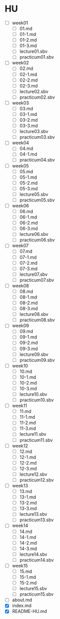 # HU
- [ ] week01
    - [ ] 01.md
    - [ ] 01-1.md
    - [ ] 01-2.md
    - [ ] 01-3.md
    - [ ] lecture01.sbv
    - [ ] practicum01.sbv
- [ ] week02
    - [ ] 02.md
    - [ ] 02-1.md
    - [ ] 02-2.md
    - [ ] 02-3.md
    - [ ] lecture02.sbv
    - [ ] practicum02.sbv
- [ ] week03
    - [ ] 03.md
    - [ ] 03-1.md
    - [ ] 03-2.md
    - [ ] 03-3.md
    - [ ] lecture03.sbv
    - [ ] practicum03.sbv
- [ ] week04
    - [ ] 04.md
    - [ ] 04-1.md
    - [ ] practicum04.sbv
- [ ] week05
    - [ ] 05.md
    - [ ] 05-1.md
    - [ ] 05-2.md
    - [ ] 05-3.md
    - [ ] lecture05.sbv
    - [ ] practicum05.sbv
- [ ] week06
    - [ ] 06.md
    - [ ] 06-1.md
    - [ ] 06-2.md
    - [ ] 06-3.md
    - [ ] lecture06.sbv
    - [ ] practicum06.sbv
- [ ] week07
    - [ ] 07.md
    - [ ] 07-1.md
    - [ ] 07-2.md
    - [ ] 07-3.md
    - [ ] lecture07.sbv
    - [ ] practicum07.sbv
- [ ] week08
    - [ ] 08.md
    - [ ] 08-1.md
    - [ ] 08-2.md
    - [ ] 08-3.md
    - [ ] lecture08.sbv
    - [ ] practicum08.sbv
- [ ] week09
    - [ ] 09.md
    - [ ] 09-1.md
    - [ ] 09-2.md
    - [ ] 09-3.md
    - [ ] lecture09.sbv
    - [ ] practicum09.sbv
- [ ] week10
    - [ ] 10.md
    - [ ] 10-1.md
    - [ ] 10-2.md
    - [ ] 10-3.md
    - [ ] lecture10.sbv
    - [ ] practicum10.sbv
- [ ] week11
    - [ ] 11.md
    - [ ] 11-1.md
    - [ ] 11-2.md
    - [ ] 11-3.md
    - [ ] lecture11.sbv
    - [ ] practicum11.sbv
- [ ] week12
    - [ ] 12.md
    - [ ] 12-1.md
    - [ ] 12-2.md
    - [ ] 12-3.md
    - [ ] lecture12.sbv
    - [ ] practicum12.sbv
- [ ] week13
    - [ ] 13.md
    - [ ] 13-1.md
    - [ ] 13-2.md
    - [ ] 13-3.md
    - [ ] lecture13.sbv
    - [ ] practicum13.sbv
- [ ] week14
    - [ ] 14.md
    - [ ] 14-1.md
    - [ ] 14-2.md
    - [ ] 14-3.md
    - [ ] lecture14.sbv
    - [ ] practicum14.sbv
- [ ] week15
    - [ ] 15.md
    - [ ] 15-1.md
    - [ ] 15-2.md
    - [ ] lecture15.sbv
    - [ ] practicum15.sbv
- [ ] about.md
- [x] index.md
- [x] README-HU.md
